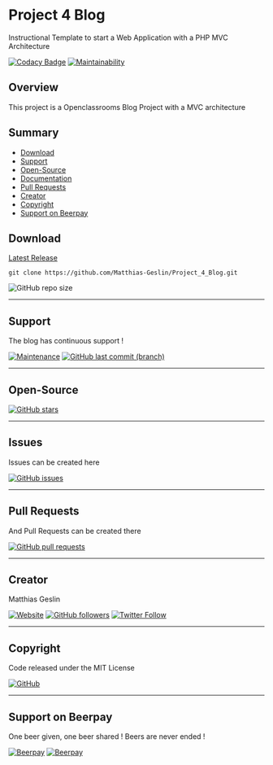 # Project 4 Blog

Instructional Template to start a Web Application with a PHP MVC Architecture

[![Codacy Badge](https://api.codacy.com/project/badge/Grade/d637c01fe6e24ea09310dba2bb528378)](https://www.codacy.com/manual/Matthias-Geslin/Project_4_Blog?utm_source=github.com&amp;utm_medium=referral&amp;utm_content=Matthias-Geslin/Project_4_Blog&amp;utm_campaign=Badge_Grade)
[![Maintainability](https://api.codeclimate.com/v1/badges/61dfda2ec54d6c47c300/maintainability)](https://codeclimate.com/github/Matthias-Geslin/Project_4_Blog/maintainability)

## Overview

This project is a Openclassrooms Blog Project with a MVC architecture

## Summary

-   [Download](#download)  
-   [Support](#support)  
-   [Open-Source](#open-source)  
-   [Documentation](#documentation)  
-   [Pull Requests](#pull-requests)  
-   [Creator](#creator)  
-   [Copyright](#copyright)  
-   [Support on Beerpay](#support-on-beerpay)  


## Download

[Latest Release](https://github.com/Matthias-Geslin/Project_4_Blog/releases)  

`git clone https://github.com/Matthias-Geslin/Project_4_Blog.git` 
 
![GitHub repo size](https://img.shields.io/github/repo-size/Matthias-Geslin/Project_4_Blog?style=plastic)

---

## Support

The blog has continuous support !

[![Maintenance](https://img.shields.io/maintenance/yes/2019)](https://github.com/Matthias-Geslin/Project_4_Blog)
[![GitHub last commit (branch)](https://img.shields.io/github/last-commit/Matthias-Geslin/Project_4_Blog/dev)](https://github.com/Matthias-Geslin/Project_4_Blog/commits/dev)

---

## Open-Source

[![GitHub stars](https://img.shields.io/github/stars/Matthias-Geslin/Project_4_Blog)](https://github.com/Matthias-Geslin/Project_4_Blog)

---

## Issues

Issues can be created here

[![GitHub issues](https://img.shields.io/github/issues/Matthias-Geslin/Project_4_Blog)](https://github.com/Matthias-Geslin/Project_4_Blog/issues)

---

## Pull Requests

And Pull Requests can be created there

[![GitHub pull requests](https://img.shields.io/github/issues-pr/Matthias-Geslin/Project_4_Blog)](https://github.com/Matthias-Geslin/Project_4_Blog/pulls)

---

## Creator

Matthias Geslin

[![Website](https://img.shields.io/website?down_color=red&down_message=offline&label=https%3A%2F%2Fblog.matthias-geslin.fr&url=https%3A%2F%2Fblog.matthias-geslin.fr)](https://blog.matthias-geslin.fr)
[![GitHub followers](https://img.shields.io/github/followers/Matthias-Geslin?label=Github%20%3A%20Matthias-Geslin%20-%20Followers&logo=github)](https://github.com/Matthias-Geslin)
[![Twitter Follow](https://img.shields.io/twitter/follow/Matthiasgeslin?color=blue&logo=twitter&style=plastic)](https://twitter.com/Matthiasgeslin)

---

## Copyright

Code released under the MIT License

[![GitHub](https://img.shields.io/github/license/Matthias-Geslin/Project_4_Blog)](https://github.com/Matthias-Geslin/Project_4_Blog/blob/master/LICENSE)

---

## Support on Beerpay

One beer given, one beer shared ! Beers are never ended ! 

[![Beerpay](https://beerpay.io/Matthias-Geslin/Project_4_Blog/badge.svg)](https://beerpay.io/Matthias-Geslin/Project_4_Blog)
[![Beerpay](https://beerpay.io/Matthias-Geslin/Project_4_Blog/make-wish.svg)](https://beerpay.io/Matthias-Geslin/Project_4_Blog)
